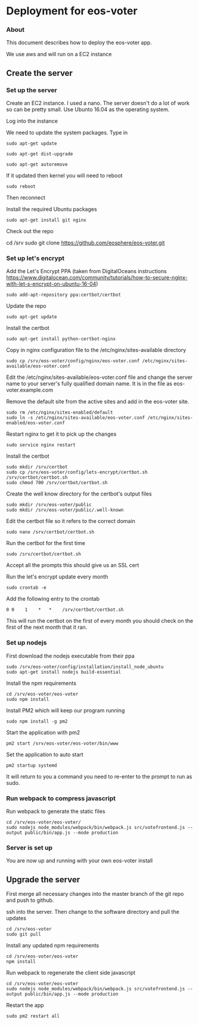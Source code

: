 # Deployment for eos-voter

### About

This document describes how to deploy the eos-voter app.

We use aws and will run on a EC2 instance

## Create the server

### Set up the server

Create an EC2 instance. I used a nano. The server doesn't do a lot of work so can be pretty small.
Use Ubunto 16.04 as the operating system.

Log into the instance

We need to update the system packages. Type in

```
sudo apt-get update

sudo apt-get dist-upgrade

sudo apt-get autoremove
```

If it updated then kernel you will need to reboot

```
sudo reboot
```

Then reconnect

Install the required Ubuntu packages

```
sudo apt-get install git nginx
```

Check out the repo

cd /srv
sudo git clone https://github.com/eosphere/eos-voter.git

### Set up let's encrypt

Add the Let's Encrypt PPA (taken from DigitalOceans instructions https://www.digitalocean.com/community/tutorials/how-to-secure-nginx-with-let-s-encrypt-on-ubuntu-16-04)

```
sudo add-apt-repository ppa:certbot/certbot
```

Update the repo

```
sudo apt-get update
```

Install the certbot

```
sudo apt-get install python-certbot-nginx
```

Copy in nginx configuration file to the /etc/nginx/sites-available directory

```
sudo cp /srv/eos-voter/config/nginx/eos-voter.conf /etc/nginx/sites-available/eos-voter.conf
```

Edit the /etc/nginx/sites-available/eos-voter.conf file and change the server name to your server's fully qualified domain name. It is in the file as eos-voter.example.com

Remove the default site from the active sites and add in the eos-voter site.

```
sudo rm /etc/nginx/sites-enabled/default
sudo ln -s /etc/nginx/sites-available/eos-voter.conf /etc/nginx/sites-enabled/eos-voter.conf 
```

Restart nginx to get it to pick up the changes
```
sudo service nginx restart
```

Install the certbot

```
sudo mkdir /srv/certbot
sudo cp /srv/eos-voter/config/lets-encrypt/certbot.sh /srv/certbot/certbot.sh
sudo chmod 700 /srv/certbot/certbot.sh
```

Create the well know directory for the certbot's output files
```
sudo mkdir /srv/eos-voter/public
sudo mkdir /srv/eos-voter/public/.well-known
```

Edit the certbot file so it refers to the correct domain
```
sudo nano /srv/certbot/certbot.sh
```

Run the certbot for the first time

```
sudo /srv/certbot/certbot.sh
```

Accept all the prompts this should give us an SSL cert

Run the let's encrypt update every month
```
sudo crontab -e
```

Add the following entry to the crontab
```
0 0    1    *   *    /srv/certbot/certbot.sh
```
This will run the certbot on the first of every month you should check on the first of the next month that it ran.

### Set up nodejs

First download the nodejs executable from their ppa

```
sudo /srv/eos-voter/config/installation/install_node_ubuntu
sudo apt-get install nodejs build-essential
```

Install the npm requirements

```
cd /srv/eos-voter/eos-voter
sudo npm install
```

Install PM2 which will keep our program running
```
sudo npm install -g pm2
```

Start the application with pm2
```
pm2 start /srv/eos-voter/eos-voter/bin/www
```

Set the application to auto start
```
pm2 startup systemd
```

It will return to you a command you need to re-enter to the prompt to run as sudo.

### Run webpack to compress javascript

Run webpack to generate the static files

```
cd /srv/eos-voter/eos-voter/
sudo nodejs node_modules/webpack/bin/webpack.js src/votefrontend.js --output public/bin/app.js --mode production
```

### Server is set up

You are now up and running with your own eos-voter install

## Upgrade the server

First merge all necessary changes into the master branch of the git repo and push to github.

ssh into the server. Then change to the software directory and pull the updates

```
cd /srv/eos-voter
sudo git pull
```

Install any updated npm requirements

```
cd /srv/eos-voter/eos-voter
npm install
```

Run webpack to regenerate the client side javascript

```
cd /srv/eos-voter/eos-voter
sudo nodejs node_modules/webpack/bin/webpack.js src/votefrontend.js --output public/bin/app.js --mode production
```

Restart the app
```
sudo pm2 restart all
```

